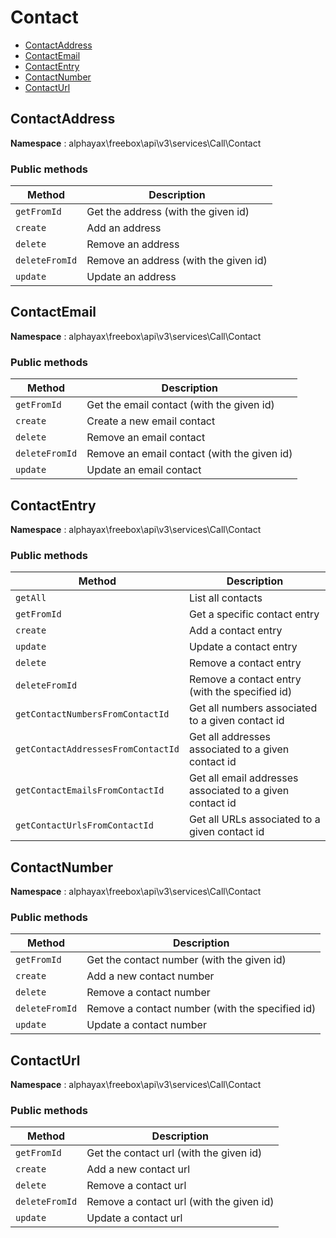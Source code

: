 # Contact

- [ContactAddress](Contact.md#ContactAddress)
- [ContactEmail](Contact.md#ContactEmail)
- [ContactEntry](Contact.md#ContactEntry)
- [ContactNumber](Contact.md#ContactNumber)
- [ContactUrl](Contact.md#ContactUrl)


<a name="ContactAddress"></a>
## ContactAddress

**Namespace**  : alphayax\freebox\api\v3\services\Call\Contact

### Public methods

| Method | Description |
|---|---|
| `getFromId` | Get the address (with the given id) | 
| `create` | Add an address | 
| `delete` | Remove an address | 
| `deleteFromId` | Remove an address (with the given id) | 
| `update` | Update an address | 

<a name="ContactEmail"></a>
## ContactEmail

**Namespace**  : alphayax\freebox\api\v3\services\Call\Contact

### Public methods

| Method | Description |
|---|---|
| `getFromId` | Get the email contact (with the given id) | 
| `create` | Create a new email contact | 
| `delete` | Remove an email contact | 
| `deleteFromId` | Remove an email contact (with the given id) | 
| `update` | Update an email contact | 

<a name="ContactEntry"></a>
## ContactEntry

**Namespace**  : alphayax\freebox\api\v3\services\Call\Contact

### Public methods

| Method | Description |
|---|---|
| `getAll` | List all contacts | 
| `getFromId` | Get a specific contact entry | 
| `create` | Add a contact entry | 
| `update` | Update a contact entry | 
| `delete` | Remove a contact entry | 
| `deleteFromId` | Remove a contact entry (with the specified id) | 
| `getContactNumbersFromContactId` | Get all numbers associated to a given contact id | 
| `getContactAddressesFromContactId` | Get all addresses associated to a given contact id | 
| `getContactEmailsFromContactId` | Get all email addresses associated to a given contact id | 
| `getContactUrlsFromContactId` | Get all URLs associated to a given contact id | 

<a name="ContactNumber"></a>
## ContactNumber

**Namespace**  : alphayax\freebox\api\v3\services\Call\Contact

### Public methods

| Method | Description |
|---|---|
| `getFromId` | Get the contact number (with the given id) | 
| `create` | Add a new contact number | 
| `delete` | Remove a contact number | 
| `deleteFromId` | Remove a contact number (with the specified id) | 
| `update` | Update a contact number | 

<a name="ContactUrl"></a>
## ContactUrl

**Namespace**  : alphayax\freebox\api\v3\services\Call\Contact

### Public methods

| Method | Description |
|---|---|
| `getFromId` | Get the contact url (with the given id) | 
| `create` | Add a new contact url | 
| `delete` | Remove a contact url | 
| `deleteFromId` | Remove a contact url (with the given id) | 
| `update` | Update a contact url | 
